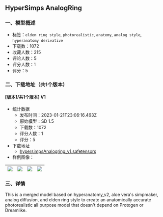 ## HyperSimps AnalogRing
### 一、模型概述

- 标签：`elden ring style`, `photorealistic`, `anatomy`, `analog style`, `hyperanatomy derivative`
- 下载数：1072
- 收藏人数：215
- 评论人数：5
- 评分人数：1
- 评分：5

### 二、下载地址（共1个版本）

#### [版本1/共1个版本] V1

- 统计数据
  - 发布时间：2023-01-21T23:06:16.463Z
  - 原始模型：SD 1.5
  - 下载数：1072
  - 评分人数：1
  - 评分：5
- 下载地址
  - [hypersimpsAnalogring_v1.safetensors](https://civitai.com/api/download/models/5747)
- 样例图像：

| <img src="https://image.civitai.com/xG1nkqKTMzGDvpLrqFT7WA/8876ca93-bcc8-4111-3eb4-f62e143e6500/width=450/47305.jpeg" /> | <img src="https://image.civitai.com/xG1nkqKTMzGDvpLrqFT7WA/16ef19bf-c0e1-4d46-dd15-a33cf9142a00/width=450/47311.jpeg" /> | <img src="https://image.civitai.com/xG1nkqKTMzGDvpLrqFT7WA/b95e15ec-7655-4f71-e112-67c503f4a800/width=450/47310.jpeg" /> | <img src="https://image.civitai.com/xG1nkqKTMzGDvpLrqFT7WA/b302c4d3-80c6-481c-5ff8-a5977e7d5300/width=450/47309.jpeg" /> |
| ---- | ---- | ---- | ---- |


### 三、详情
<p>This is a merged model based on hyperanatomy_v2, aloe vera's simpmaker, analog diffusion, and elden ring style to create an anatomically accurate photorealistic all purpose model that doesn't depend on Protogen or Dreamlike.</p>